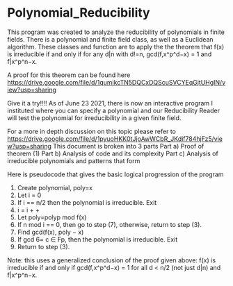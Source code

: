 # Polynomial_Reducibility
This program was created to analyze the reducibility of polynomials in finite fields.  There is a 
  polynomial and finite field class, as well as a Euclidean algorithm. These classes and function are to
  apply the the theorem that f(x) is irreducible if and only if for any d|n with d!=n, gcd(f,x^p^d−x) = 1 
  and f|x^p^n−x.

A proof for this theorem can be found here https://drive.google.com/file/d/1qumikcTN5DQCxDQScuSVCYEqGjtUHgIN/view?usp=sharing

Give it a try!!!! As of June 23 2021, there is now an interactive program I instituted where you can specify a polynomial 
and our Reducibility Reader will test the polynomial for irreducibility in a given finite field.

For a more in depth discussion on this topic please refer to https://drive.google.com/file/d/1pyuoHKK0tJjoAwWCbR_JKdif784hjFz5/view?usp=sharing
This document is broken into 3 parts
Part a) Proof of theorem (1)
Part b) Analysis of code and its complexity
Part c) Analysis of irreducible polynomials and patterns that form
  
Here is pseudocode that gives the basic logical progression of the program
1. Create polynomial, poly=x
2. Let i = 0
3. If i == n/2 then the polynomial is irreducible. Exit 
4. i = i + +
5. Let poly=polyp mod f(x)
6. If n mod i == 0, then go to step (7), otherwise, return to step (3).
7. Find gcd(f(x), poly − x)
8. If gcd 6= c ∈ Fp, then the polynomial is irreducible. Exit
9. Return to step (3).

Note: this uses a generalized conclusion of the proof given above: 
f(x) is irreducible if and only if gcd(f,x^p^d−x) = 1 for all d < n/2 (not just d|n) and f|x^p^n−x.

